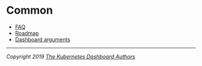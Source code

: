 # Common

* [FAQ](faq.md)
* [Roadmap](roadmap.md)
* [Dashboard arguments](dashboard-arguments.md)

----
_Copyright 2019 [The Kubernetes Dashboard Authors](https://github.com/ogsyoo/dashboard/graphs/contributors)_
